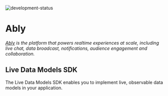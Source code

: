 ![development-status](https://badgen.net/badge/development-status/alpha/yellow?icon=github)

# Ably

_[Ably](https://ably.com/) is the platform that powers realtime experiences at scale, including live chat, data broadcast, notifications, audience engagement and collaboration._

## Live Data Models SDK

The Live Data Models SDK enables you to implement live, observable data models in your application.
